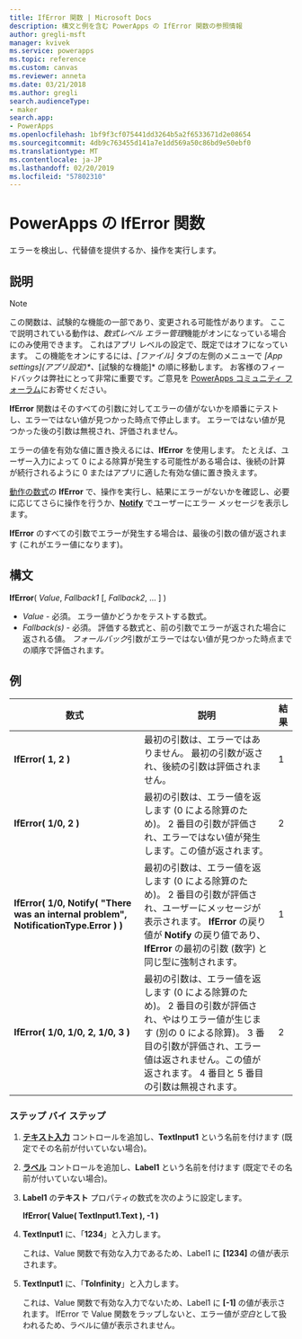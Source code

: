 ```yaml
---
title: IfError 関数 | Microsoft Docs
description: 構文と例を含む PowerApps の IfError 関数の参照情報
author: gregli-msft
manager: kvivek
ms.service: powerapps
ms.topic: reference
ms.custom: canvas
ms.reviewer: anneta
ms.date: 03/21/2018
ms.author: gregli
search.audienceType:
- maker
search.app:
- PowerApps
ms.openlocfilehash: 1bf9f3cf075441dd3264b5a2f6533671d2e08654
ms.sourcegitcommit: 4db9c763455d141a7e1dd569a50c86bd9e50ebf0
ms.translationtype: MT
ms.contentlocale: ja-JP
ms.lasthandoff: 02/20/2019
ms.locfileid: "57802310"
---
```

# <a name="iferror-function-in-powerapps"></a>PowerApps の IfError 関数
エラーを検出し、代替値を提供するか、操作を実行します。

## <a name="description"></a>説明
> [!NOTE]
> この関数は、試験的な機能の一部であり、変更される可能性があります。  ここで説明されている動作は、*数式レベル エラー管理*機能がオンになっている場合にのみ使用できます。  これはアプリ レベルの設定で、既定ではオフになっています。  この機能をオンにするには、*[ファイル]* タブの左側のメニューで *[App settings]\(アプリ設定)\*、*[試験的な機能]* の順に移動します。  お客様のフィードバックは弊社にとって非常に重要です。ご意見を [PowerApps コミュニティ フォーラム](https://powerusers.microsoft.com/t5/Expressions-and-Formulas/bd-p/How-To)にお寄せください。

**IfError** 関数はそのすべての引数に対してエラーの値がないかを順番にテストし、エラーではない値が見つかった時点で停止します。  エラーではない値が見つかった後の引数は無視され、評価されません。

エラーの値を有効な値に置き換えるには、**IfError** を使用します。  たとえば、ユーザー入力によって 0 による除算が発生する可能性がある場合は、後続の計算が続行されるように 0 またはアプリに適した有効な値に置き換えます。

[動作の数式](../working-with-formulas-in-depth.md)の **IfError** で、操作を実行し、結果にエラーがないかを確認し、必要に応じてさらに操作を行うか、[**Notify**](function-showerror.md) でユーザーにエラー メッセージを表示します。

**IfError** のすべての引数でエラーが発生する場合は、最後の引数の値が返されます (これがエラー値になります)。 

## <a name="syntax"></a>構文
**IfError**( *Value*, *Fallback1* [, *Fallback2*, ... ] )

* *Value* - 必須。 エラー値かどうかをテストする数式。 
* *Fallback(s)* - 必須。 評価する数式と、前の引数でエラーが返された場合に返される値。  *フォールバック*引数がエラーではない値が見つかった時点までの順序で評価されます。

## <a name="examples"></a>例

| 数式 | 説明 | 結果 |
| --- | --- | --- |
| **IfError( 1, 2 )** |最初の引数は、エラーではありません。  最初の引数が返され、後続の引数は評価されません。   | 1 |
| **IfError( 1/0, 2 )** | 最初の引数は、エラー値を返します (0 による除算のため)。  2 番目の引数が評価され、エラーではない値が発生します。この値が返されます。 | 2 | 
| **IfError( 1/0, Notify( "There was an internal problem", NotificationType.Error ) )** | 最初の引数は、エラー値を返します (0 による除算のため)。  2 番目の引数が評価され、ユーザーにメッセージが表示されます。  **IfError** の戻り値が **Notify** の戻り値であり、**IfError** の最初の引数 (数字) と同じ型に強制されます。 | 1 |
| **IfError( 1/0, 1/0, 2, 1/0, 3 )** | 最初の引数は、エラー値を返します (0 による除算のため)。  2 番目の引数が評価され、やはりエラー値が生じます (別の 0 による除算)。  3 番目の引数が評価され、エラー値は返されません。この値が返されます。  4 番目と 5 番目の引数は無視されます。  | 2 |

### <a name="step-by-step"></a>ステップ バイ ステップ

1. **[テキスト入力](../controls/control-text-input.md)** コントロールを追加し、**TextInput1** という名前を付けます (既定でその名前が付いていない場合)。

2. **[ラベル](../controls/control-text-box.md)** コントロールを追加し、**Label1** という名前を付けます (既定でその名前が付いていない場合)。

3. **Label1** の**テキスト** プロパティの数式を次のように設定します。

    **IfError( Value( TextInput1.Text ), -1 )**

4. **TextInput1** に、「**1234**」と入力します。  

    これは、Value 関数で有効な入力であるため、Label1 に **[1234]** の値が表示されます。

5. **TextInput1** に、「**ToInfinity**」と入力します。

    これは、Value 関数で有効な入力でないため、Label1 に **[-1]** の値が表示されます。  IfError で Value 関数をラップしないと、エラー値が*空白*として扱われるため、ラベルに値が表示されません。 

